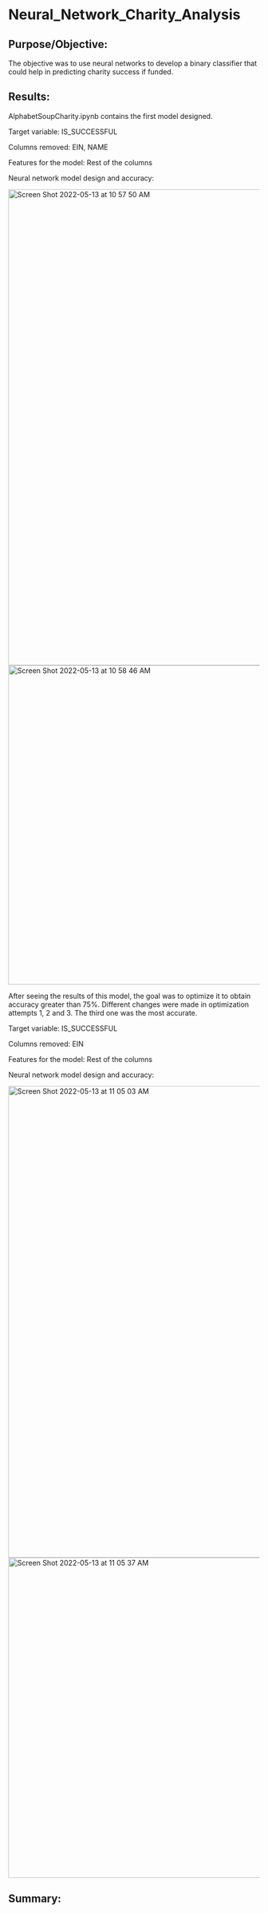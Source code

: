 # Neural_Network_Charity_Analysis

## Purpose/Objective:

The objective was to use neural networks to develop a binary classifier that could help in predicting charity success if funded. 

## Results:

AlphabetSoupCharity.ipynb contains the first model designed. 

Target variable: IS_SUCCESSFUL

Columns removed: EIN, NAME 

Features for the model: Rest of the columns 

Neural network model design and accuracy: 

<img width="954" alt="Screen Shot 2022-05-13 at 10 57 50 AM" src="https://user-images.githubusercontent.com/92544151/168311083-382d3be7-64c9-4cf0-9cae-89eae6bb78da.png">

<img width="640" alt="Screen Shot 2022-05-13 at 10 58 46 AM" src="https://user-images.githubusercontent.com/92544151/168311275-8b8ac188-ebab-484c-8872-ec8bfca50c45.png">

After seeing the results of this model, the goal was to optimize it to obtain accuracy greater than 75%. Different changes were made in optimization attempts 1, 2 and 3. The third one was the most accurate. 

Target variable: IS_SUCCESSFUL

Columns removed: EIN 

Features for the model: Rest of the columns 

Neural network model design and accuracy: 

<img width="945" alt="Screen Shot 2022-05-13 at 11 05 03 AM" src="https://user-images.githubusercontent.com/92544151/168312540-c3f55f48-f9e3-4df3-b5c8-1384c6d3f914.png">

<img width="642" alt="Screen Shot 2022-05-13 at 11 05 37 AM" src="https://user-images.githubusercontent.com/92544151/168312577-63c5e6f3-e999-439f-8e68-162860ff9523.png">

## Summary:






